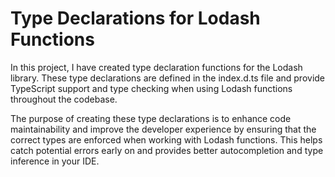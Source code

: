 # Type Declarations for Lodash Functions

In this project, I have created type declaration functions for the Lodash library. These type declarations are defined in the index.d.ts file and provide TypeScript support and type checking when using Lodash functions throughout the codebase.

The purpose of creating these type declarations is to enhance code maintainability and improve the developer experience by ensuring that the correct types are enforced when working with Lodash functions. This helps catch potential errors early on and provides better autocompletion and type inference in your IDE.
